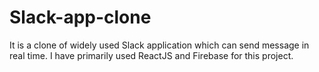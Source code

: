 # Slack-app-clone
It is a clone of widely used Slack application which can send message in real time. I have primarily used ReactJS and Firebase for this project.
